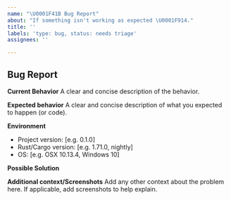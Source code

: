 ```yaml
---
name: "\U0001F41B Bug Report"
about: "If something isn't working as expected \U0001F914."
title: ''
labels: 'type: bug, status: needs triage'
assignees: ''

---
```


## Bug Report

**Current Behavior**
A clear and concise description of the behavior.

**Expected behavior**
A clear and concise description of what you expected to happen (or code).

**Environment**
- Project version: [e.g. 0.1.0]
- Rust/Cargo version: [e.g. 1.71.0, nightly]
- OS: [e.g. OSX 10.13.4, Windows 10]

**Possible Solution**
<!--- Only if you have suggestions on a fix for the bug -->

**Additional context/Screenshots**
Add any other context about the problem here. If applicable, add screenshots to help explain.
